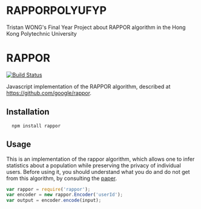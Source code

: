 # RAPPORPOLYUFYP
Tristan WONG's Final Year Project about RAPPOR algorithm in the Hong Kong Polytechnic University

RAPPOR
======

[![Build Status](https://travis-ci.org/willscott/rappor.svg?branch=master)](https://travis-ci.org/willscott/rappor)

Javascript implementation of the RAPPOR algorithm, described at https://github.com/google/rappor.

Installation
-----

```
  npm install rappor
```

Usage
-----

This is an implementation of the rappor algorithm, which allows one to infer statistics
about a population while preserving the privacy of individual users. Before using it,
you should understand what you do and do not get from this algorithm, by consulting the
[paper](http://arxiv.org/abs/1407.6981).

```javascript
var rappor = require('rappor');
var encoder = new rappor.Encoder('userId');
var output = encoder.encode(input);
```

